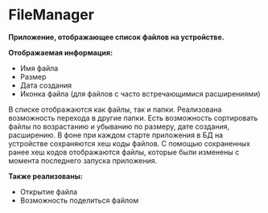 # FileManager

**Приложение, отображающее список файлов на устройстве.**

**Отображаемая информация:**

* Имя файла
* Размер
* Дата создания
* Иконка файла (для файлов с часто встречающимися расширениями)

В списке отображаются как файлы, так и папки. Реализована возможность перехода в другие папки.
Есть возможность сортировать файлы по возрастанию и убыванию по размеру, дате создания, расширению.
В фоне при каждом старте приложения в БД на устройстве сохраняются хеш коды файлов.
С помощью сохраненных ранее хеш кодов отображаются файлы, которые были изменены с момента последнего запуска приложения.

**Также реализованы:**

* Открытие файла
* Возможность поделиться файлом
